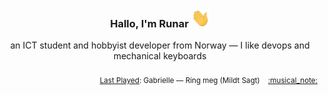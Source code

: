 <h3 align="center">Hallo, I'm Runar <img src="./assets/wave.gif" width="30px" height="30px"></h3>

<div align="center">an ICT student and hobbyist developer from Norway — I like devops and mechanical keyboards</div>

<br/>
<div align="right"><sub>
  <a href="https://www.last.fm/user/runarsf">Last Played</a>: Gabrielle &mdash; Ring meg (Mildt Sagt) &nbsp;&nbsp; <a href="https:&#x2F;&#x2F;www.last.fm&#x2F;music&#x2F;Gabrielle&#x2F;_&#x2F;Ring+meg">:musical_note:</a>
</sub></div>

